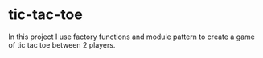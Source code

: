 # tic-tac-toe
In this project I use factory functions and module pattern to create a game of tic tac toe between 2 players.